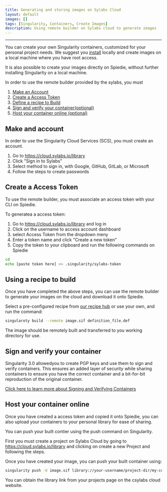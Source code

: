```yaml
--- 
title: Generating and storing images on Sylabs Cloud
layout: default 
images: []
tags: [Singularity, Containers, Create Images]
description: Using remote builder on Sylabs cloud to generate images
---
```


***   

You can create your own Singularity containers, customized for your personal project needs. We suggest you [install](install-singularity.md) locally
 and create images on a local machine where you have root access. 

 It is also possible to create your images directly on Spiedie, without further installing Singularity on a local machine. 

 In order to use the remote builder provided by the sylabs, you must 

 1. [Make an Account](#make_account)
 2. [Create a Access Token](#access_token)
 3. [Define a recipe to Build](#using_recipe)
 4. [Sign and verify your container(optional)](#sign_container)
 5. [Host your container online (optional)](#singularity_push)

 ## <a name="#make_account"></a> Make and account

 In order to use the Singularity Cloud Services (SCS), you must create an account. 

 1. Go to <a href="https://cloud.sylabs.io/library" target="_blank">https://cloud.sylabs.io/library</a>
 2. Click "Sign in to Sylabs" 
 3. Select method to sign in, with Google, GitHub, GitLab, or Microsoft
 4. Follow the steps to create passwords 
 ## <a name="#access_token"></a> Create a Access Token

 To use the remote builder, you must associate an access token with your CLI on Spiedie.

 To generatea a access token: 

 1. Go to <a href="https://cloud.sylabs.io/library" target="_blank">https://cloud.sylabs.io/library</a> and log in 
 2. Click on the username to access account dashboard
 3. select Access Token from the dropdown meny 
 4. Enter a token name and click "Create a new token"
 5. Copy the token to your clipboard and run the following commands on Spiedie

 ```bash
 cd 
 echo [paste token here] >> .singularity/sylabs-token
 ```
 ##  <a name="#using_recipe"></a> Using a recipe to build 

 Once you have completed the above steps, you can use the remote builder to generate 
 your images on the cloud and download it onto Spiedie.

 Select a  pre-configured recipe from [our recipe hub](recipe_hub.html) or use your own, and run the command: 
 ``` bash
 singularoty build --remote image.sif definition_file.def 
 ```

 The image should be remotely built and transferred to you working directory for use.

## <a name="#verify_container"></a> Sign and verify your container

Singularity 3.0 allowedyou to create PGP keys and use them to sign and verify containers. This ensures an added layer of security while sharing containers to 
ensure you have the correct container and a bit-for-bit reproduction of the original container. 

<a href="https://sylabs.io/guides/3.3/user-guide/signNverify.html#signnverify" >Click here to learn more about Signing and Verifying Containers</a>

## <a name="#singularity_push"></a> Host your container online

Once you have created a access token and copied it onto Spiedie, you can also upload your containers to your personal library for ease of sharing. 

You can push your built contier using the push command on Singularity. 

First you must create a project on Sylabs Cloud by going to <a href="https://cloud.sylabs.io/library">https://cloud.sylabs.io/library</a>  and clicking on create a new Project and following the steps. 

Once you have created your image, you can push your built container using: 

```bash
singularity push -U image.sif library://your-username/project-dir/my-container:tags
```

You can obtain the library link from your projects page on the csylabs cloud website. 
